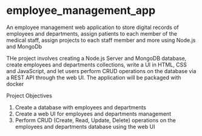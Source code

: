 # employee_management_app
An employee management web application to store digital records of employees and departments, assign patients to each member of the medical staff, assign projects to each staff member and more using Node.js and MongoDb

THe project involves creating a Node.js Server and MongoDB database, create employees and departments collections, write a UI in HTML, CSS and JavaScript, and let users perform CRUD operations on the database via a REST API through the web UI. The application will be packaged with docker

Project Objectives
1. Create a database with employees and departments
2. Create a web UI for employees and departments management
3. Perform CRUD (Create, Read, Update, Delete) operations on the employees and departments database using the web UI
